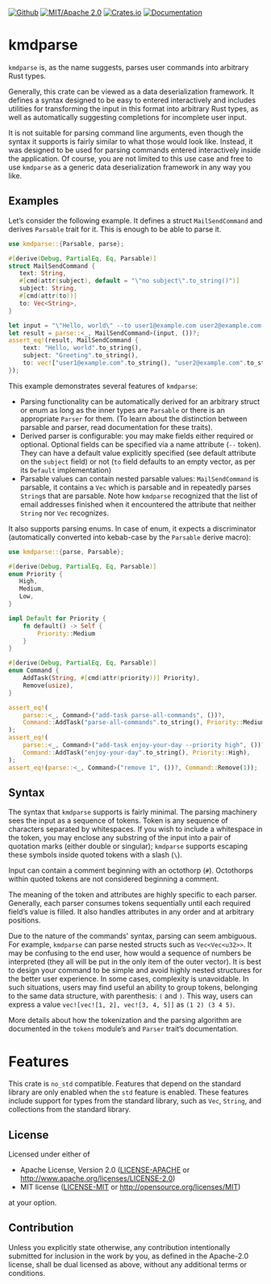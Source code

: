 [![Github](https://img.shields.io/github/last-commit/sunipkm/kmdparse "Documentation")](https://github.com/sunipkm/kmdparse) [![MIT/Apache 2.0](https://img.shields.io/crates/l/kmdparse "MIT/Apache 2.0")](https://crates.io/crates/kmdparse) [![Crates.io](https://img.shields.io/crates/v/kmdparse "Crates.io")](https://crates.io/crates/kmdparse) [![Documentation](https://img.shields.io/docsrs/kmdparse "Documentation")](https://docs.rs/kmdparse)

# kmdparse

`kmdparse` is, as the name suggests, parses user commands into arbitrary Rust types.

Generally, this crate can be viewed as a data deserialization framework. It defines a syntax
designed to be easy to entered interactively and includes utilities for transforming the input
in this format into arbitrary Rust types, as well as automatically suggesting completions for
incomplete user input.

It is not suitable for parsing command line arguments, even though the syntax it supports is
fairly similar to what those would look like. Instead, it was designed to be used for parsing
commands entered interactively inside the application. Of course, you are not limited to this
use case and free to use `kmdparse` as a generic data deserialization framework in any way
you like.

## Examples

Let’s consider the following example. It defines a struct `MailSendCommand` and derives
`Parsable` trait for it. This is enough to be able to parse it.

```rust
use kmdparse::{Parsable, parse};

#[derive(Debug, PartialEq, Eq, Parsable)]
struct MailSendCommand {
   text: String,
   #[cmd(attr(subject), default = "\"no subject\".to_string()")]
   subject: String,
   #[cmd(attr(to))]
   to: Vec<String>,
}

let input = "\"Hello, world\" --to user1@example.com user2@example.com --subject Greeting";
let result = parse::<_, MailSendCommand>(input, ())?;
assert_eq!(result, MailSendCommand {
    text: "Hello, world".to_string(),
    subject: "Greeting".to_string(),
    to: vec!["user1@example.com".to_string(), "user2@example.com".to_string()],
});
```

This example demonstrates several features of `kmdparse`:

 * Parsing functionality can be automatically derived for an arbitrary struct or enum as long
   as the inner types are `Parsable` or there is an appropriate `Parser` for them. (To
   learn about the distinction between parsable and parser, read documentation for these traits).
 * Derived parser is configurable: you may make fields either required or optional. Optional
   fields can be specified via a name attribute (`--` token). They can have a default value
   explicitly specified (see default attribute on the `subject` field) or not (`to` field
   defaults to an empty vector, as per its `Default` implementation)
 * Parsable values can contain nested parsable values: `MailSendCommand` is parsable, it
   contains a `Vec` which is parsable and in repeatedly parses `String`s that are parsable.
   Note how `kmdparse` recognized that the list of email addresses finished when it
   encountered the attribute that neither `String` nor `Vec` recognizes.

It also supports parsing enums. In case of enum, it expects a discriminator (automatically
converted into kebab-case by the `Parsable` derive macro):

```rust
use kmdparse::{parse, Parsable};

#[derive(Debug, PartialEq, Eq, Parsable)]
enum Priority {
   High,
   Medium,
   Low,
}

impl Default for Priority {
    fn default() -> Self {
        Priority::Medium
    }
}

#[derive(Debug, PartialEq, Eq, Parsable)]
enum Command {
    AddTask(String, #[cmd(attr(priority))] Priority),
    Remove(usize),
}

assert_eq!(
    parse::<_, Command>("add-task parse-all-commands", ())?,
    Command::AddTask("parse-all-commands".to_string(), Priority::Medium),
);
assert_eq!(
    parse::<_, Command>("add-task enjoy-your-day --priority high", ())?,
    Command::AddTask("enjoy-your-day".to_string(), Priority::High),
);
assert_eq!(parse::<_, Command>("remove 1", ())?, Command::Remove(1));
```

## Syntax

The syntax that `kmdparse` supports is fairly minimal. The parsing machinery sees the input as
a sequence of tokens. Token is any sequence of characters separated by whitespaces. If you wish
to include a whitespace in the token, you may enclose any substring of the input into a pair of
quotation marks (either double or singular); `kmdparse` supports escaping these symbols
inside quoted tokens with a slash (`\`).

Input can contain a comment beginning with an octothorp (`#`). Octothorps within quoted tokens
are not considered beginning a comment.

The meaning of the token and attributes are highly specific to each parser. Generally, each
parser consumes tokens sequentially until each required field’s value is filled. It also
handles attributes in any order and at arbitrary positions.

Due to the nature of the commands' syntax, parsing can seem ambiguous. For example,
`kmdparse` can parse nested structs such as `Vec<Vec<u32>>`. It may be confusing to the end
user, how would a sequence of numbers be interpreted (they all will be put in the only item of
the outer vector). It is best to design your command to be simple and avoid highly nested
structures for the better user experience. In some cases, complexity is unavoidable. In such
situations, users may find useful an ability to group tokens, belonging to the same data
structure, with parenthesis: `(` and `)`. This way, users can express a value `vec![vec![1, 2],
vec![3, 4, 5]]` as `(1 2) (3 4 5)`.

More details about how the tokenization and the parsing algorithm are documented in the
`tokens` module’s and `Parser` trait’s documentation.


# Features
This crate is `no_std` compatible. Features that depend on the standard library are only enabled
when the `std` feature is enabled. These features include support for types from the standard
library, such as `Vec`, `String`, and collections from the standard library.

## License

Licensed under either of

 * Apache License, Version 2.0
   ([LICENSE-APACHE](LICENSE-APACHE) or http://www.apache.org/licenses/LICENSE-2.0)
 * MIT license
   ([LICENSE-MIT](LICENSE-MIT) or http://opensource.org/licenses/MIT)

at your option.

## Contribution

Unless you explicitly state otherwise, any contribution intentionally submitted
for inclusion in the work by you, as defined in the Apache-2.0 license, shall be
dual licensed as above, without any additional terms or conditions.
